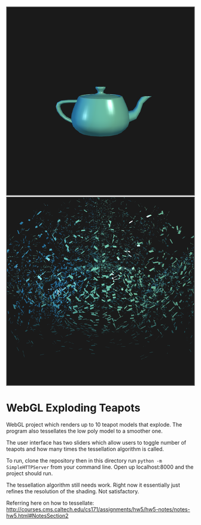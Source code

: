 ![alt tag](https://github.com/DCtheTall/Exploding_Teapots/blob/master/img/whole_teapot.png)
![alt tag](https://github.com/DCtheTall/Exploding_Teapots/blob/master/img/exploded_teapot.png)
# WebGL Exploding Teapots
WebGL project which renders up to 10 teapot models that explode.
The program also tessellates the low poly model to a smoother one.

The user interface has two sliders which allow users to toggle
number of teapots and how many times the tessellation algorithm is called.

To run, clone the repository then in this directory run
`python -m SimpleHTTPServer`
from your command line. Open up localhost:8000 and the project should run.

The tessellation algorithm still needs work. Right now it essentially just
refines the resolution of the shading. Not satisfactory.

Referring here on how to tessellate: http://courses.cms.caltech.edu/cs171/assignments/hw5/hw5-notes/notes-hw5.html#NotesSection2
